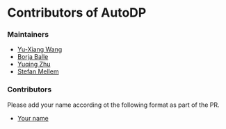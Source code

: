 Contributors of AutoDP
=========================================


### Maintainers

* [Yu-Xiang Wang](https://github.com/yuxiangw/)
* [Borja Balle](https://borjaballe.github.io/)
* [Yuqing Zhu](https://github.com/jeremy43)
* [Stefan Mellem](https://github.com/samellem)

### Contributors

Please add your name according ot the following format as part of the PR.
* [Your name](your.github.website)